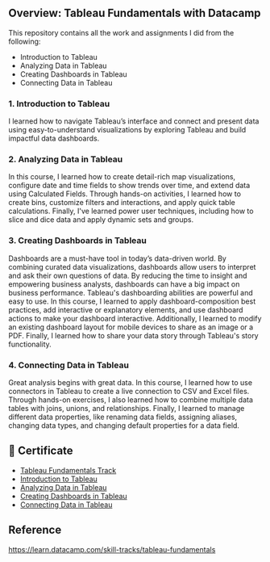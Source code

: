## Overview: Tableau Fundamentals with Datacamp

This repository contains all the work and assignments I did from the following:

- Introduction to Tableau
- Analyzing Data in Tableau
- Creating Dashboards in Tableau
- Connecting Data in Tableau

### 1. Introduction to Tableau

I learned how to navigate Tableau’s interface and connect and present data using easy-to-understand visualizations by exploring Tableau and build impactful data dashboards.

### 2. Analyzing Data in Tableau

In this course, I learned how to create detail-rich map visualizations, configure date and time fields to show trends over time, and extend data using Calculated Fields. 
Through hands-on activities,  I learned how to create bins, customize filters and interactions, and apply quick table calculations. 
Finally, I've learned power user techniques, including how to slice and dice data and apply dynamic sets and groups.

### 3. Creating Dashboards in Tableau

Dashboards are a must-have tool in today’s data-driven world. By combining curated data visualizations, dashboards allow users to interpret and ask their own questions of data. By reducing the time to insight and empowering business analysts, dashboards can have a big impact on business performance.
Tableau's dashboarding abilities are powerful and easy to use. In this course, I learned to apply dashboard-composition best practices, add interactive or explanatory elements, and use dashboard actions to make your dashboard interactive. Additionally, I learned to modify an existing dashboard layout for mobile devices to share as an image or a PDF. Finally, I learned how to share your data story through Tableau's story functionality.

### 4. Connecting Data in Tableau

Great analysis begins with great data. In this course, I learned how to use connectors in Tableau to create a live connection to CSV and Excel files. Through hands-on exercises, I also learned how to combine multiple data tables with joins, unions, and relationships. Finally, I learned to manage different data properties, like renaming data fields, assigning aliases, changing data types, and changing default properties for a data field.

## 📜 Certificate

- [Tableau Fundamentals Track](https://github.com/minji-mia/Tableau/blob/main/Datacamp/Datacamp%20Certificate/Tableau%20Fundamentals%20Track%20certificate.pdf)
- [Introduction to Tableau](https://github.com/minji-mia/Tableau/blob/main/Datacamp/Datacamp%20Certificate/Introduction%20to%20Tableau%20certificate.pdf)
- [Analyzing Data in Tableau](https://github.com/minji-mia/Tableau/blob/main/Datacamp/Datacamp%20Certificate/Analyzing%20Data%20in%20Tableau%20certificate.pdf)
- [Creating Dashboards in Tableau](https://github.com/minji-mia/Tableau/blob/main/Datacamp/Datacamp%20Certificate/Creating%20Dashboards%20in%20Tableau%20certificate.pdf)
- [Connecting Data in Tableau](https://github.com/minji-mia/Tableau/blob/main/Datacamp/Datacamp%20Certificate/Connecting%20Data%20in%20Tableau%20certificate.pdf)

## Reference

https://learn.datacamp.com/skill-tracks/tableau-fundamentals

